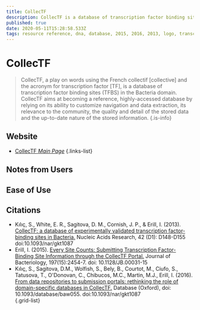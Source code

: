 ```yaml
---
title: CollecTF
description: CollecTF is a database of transcription factor binding sites (TFBS) in the Bacteria domain.
published: true
date: 2020-05-11T15:28:58.533Z
tags: resource reference, dna, database, 2015, 2016, 2013, logo, transcription
---
```


# CollecTF

> CollecTF, a play on words using the French collectif [collective] and the acronym for transcription factor [TF], is a database of transcription factor binding sites (TFBS) in the Bacteria domain.
&NewLine;
CollecTF aims at becoming a reference, highly-accessed database by relying on its ability to customize navigation and data extraction, its relevance to the community, the quality and detail of the stored data and the up-to-date nature of the stored information.
{.is-info}

## Website

- [CollecTF *Main Page*](http://collectf.umbc.edu/browse/home/)
{.links-list}

## Notes from Users

## Ease of Use

## Citations

- Kılıç, S., White, E. R., Sagitova, D. M., Cornish, J. P., & Erill, I. (2013). [CollecTF: a database of experimentally validated transcription factor-binding sites in Bacteria.](https://academic.oup.com/database/article/doi/10.1093/database/baw055/2630369) Nucleic Acids Research, 42 (D1): D148-D155 doi:10.1093/nar/gkt1087 
- Erill, I. (2015). [Every Site Counts: Submitting Transcription Factor-Binding Site Information through the CollecTF Portal.](https://jb.asm.org/content/197/15/2454.long) Journal of Bacteriology, 197(15):2454-7. doi: 10.1128/JB.00031-15
- Kılıç, S., Sagitova, D.M., Wolfish, S., Bely, B., Courtot, M., Ciufo, S., Tatusova, T., O'Donovan, C., Chibucos, M.C., Martin, M.J., Erill, I. (2016). [From data repositories to submission portals: rethinking the role of domain-specific databases in CollecTF.](https://academic.oup.com/nar/article/42/D1/D156/1051934) Database (Oxford), doi: 10.1093/database/baw055. doi:10.1093/nar/gkt1087	
{.grid-list}